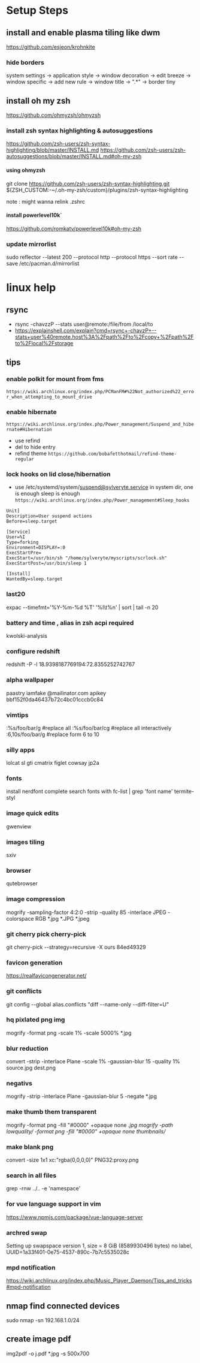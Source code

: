 # Setup Steps
## install and enable plasma tiling like dwm 
https://github.com/esjeon/krohnkite
### hide borders 
system settings -> application style -> window decoration -> edit breeze -> window specific -> add new rule -> window title -> ".*" -> border tiny 

## install oh my zsh
https://github.com/ohmyzsh/ohmyzsh

### install zsh syntax highlighting & autosuggestions
https://github.com/zsh-users/zsh-syntax-highlighting/blob/master/INSTALL.md
https://github.com/zsh-users/zsh-autosuggestions/blob/master/INSTALL.md#oh-my-zsh
#### using ohmyzsh
git clone https://github.com/zsh-users/zsh-syntax-highlighting.git ${ZSH_CUSTOM:-~/.oh-my-zsh/custom}/plugins/zsh-syntax-highlighting

note : might wanna relink .zshrc

#### install powerlevel10k`
https://github.com/romkatv/powerlevel10k#oh-my-zsh

### update mirrorlist
sudo reflector --latest 200 --protocol http --protocol https --sort rate --save /etc/pacman.d/mirrorlist

# linux help
## rsync
* rsync -chavzzP --stats user@remote:/file/from /local/to
* https://explainshell.com/explain?cmd=rsync+-chavzP+--stats+user%40remote.host%3A%2Fpath%2Fto%2Fcopy+%2Fpath%2Fto%2Flocal%2Fstorage

## tips

### enable polkit for mount from fms
``` https://wiki.archlinux.org/index.php/PCManFM#%22Not_authorized%22_error_when_attempting_to_mount_drive ```

### enable hibernate 
```https://wiki.archlinux.org/index.php/Power_management/Suspend_and_hibernate#Hibernation ```

* use refind
* del to hide entry
* refind theme
```https://github.com/bobafetthotmail/refind-theme-regular ```

### lock hooks on lid close/hibernation
* use /etc/systemd/system/suspend@sylveryte.service in system dir, one is enough sleep is enough
``` https://wiki.archlinux.org/index.php/Power_management#Sleep_hooks ```
```
Unit]
Description=User suspend actions
Before=sleep.target

[Service]
User=%I
Type=forking
Environment=DISPLAY=:0
ExecStartPre=
ExecStart=/usr/bin/sh "/home/sylveryte/myscripts/scrlock.sh"
ExecStartPost=/usr/bin/sleep 1

[Install]
WantedBy=sleep.target
```


### last20
expac --timefmt='%Y-%m-%d %T' '%l\t%n' | sort | tail -n 20

### battery and time , alias in zsh acpi required
kwolski-analysis

### configure redshift
redshift -P  -l 18.9398187769194:72.8355252742767

### alpha wallpaper
paastry iamfake @mailinator.com
apikey bbf152f0da46437b72c4bc01cccb0c84

### vimtips
:%s/foo/bar/g #replace all
:%s/foo/bar/cg #replace all interactively
:6,10s/foo/bar/g #replace form 6 to 10

### silly apps
lolcat sl gti cmatrix figlet cowsay jp2a

### fonts
install nerdfont complete
search fonts with fc-list | grep 'font name'
termite-styl

### image quick edits 
gwenview
### images tiling
sxiv
### browser
qutebrowser

### image compression
mogrify -sampling-factor 4:2:0 -strip -quality 85 -interlace JPEG -colorspace RGB *.jpg *.JPG *.jpeg

### git cherry pick cherry-pick
git cherry-pick --strategy=recursive -X ours 84ed49329

### favicon generation 
https://realfavicongenerator.net/

### git conflicts
git config --global alias.conflicts "diff --name-only --diff-filter=U"

### hq pixlated png img
mogrify -format png -scale 1% -scale 5000% *.jpg

### blur reduction
convert -strip -interlace Plane -scale 1% -gaussian-blur 15  -quality 1% source.jpg dest.png

### negativs
mogrify -strip -interlace Plane -gaussian-blur 5 -negate *.jpg

### make thumb them transparent
mogrify -format png -fill "#0000" +opaque none *.jpg 
mogrify -path lowquality/ -format png -fill "#0000" +opaque none thumbnails/*

### make blank png 
convert -size 1x1 xc:"rgba(0,0,0,0)" PNG32:proxy.png

### search in all files
grep -rnw ../.. -e 'namespace'

###  for vue language support in vim 
https://www.npmjs.com/package/vue-language-server

###  archred swap 
Setting up swapspace version 1, size = 8 GiB (8589930496 bytes)
no label, UUID=1a33f401-0e75-4537-890c-7b7c5535028c

###  mpd notification
https://wiki.archlinux.org/index.php/Music_Player_Daemon/Tips_and_tricks#mpd-notification

## nmap find connected devices
sudo nmap -sn 192.168.1.0/24

## create image pdf
img2pdf -o j.pdf *.jpg  -s 500x700
